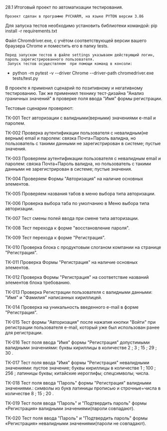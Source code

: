 28.1 Итоговый проект по автоматизации тестирования.

	Проэект сделан в программе PYCHARM, на языке PYTON версии 3.86
  
Для запуска тестов необходимо установить библиотеки командой:
pip install -r requirements.txt

Файл Chromdriver.exe, с учётом соответствующей версии вашего  браузера Chrome и поместить его в папку tests. 

    Перед запуском тестов в файле settings указываем действующий логин, пароль зарегистрированного пользователя.
     Запуск тестов осуществляем  при помощи команд в консоли:
- python -m pytest -v --driver Chrome --driver-path chromedriver.exe tests/test.py


В проекте я применил сценарий по позитивному и негативному тестированию.
Так же примениил технику тест-дизайна
 "Анализ граничных значений" в проверке поля ввода "Имя" формы регистрации.


Тестовые сценарии проверяют:

TК-001 Тест авторизации с валидными(верными) значениями e-mail и паролем.

TК-002 Проверка аутентификации пользователя с невалидным(не верным) email и паролем:
связка Почта+Пароль валидна, но пользователь с такими данными не зарегистрирован в системе;
пустые значения.

TК-003 Проверяем аутентификации пользователя с невалидным email и паролем:
связка Почта+Пароль валидна, но пользователь с такими данными не зарегистрирован в системе;
пустые значения.

ТК-004 Проверяем Формы "Авторизация" на наличие основных элементов.

TК-005 Проверяем названия табов в меню выбора типа авторизации.

TК-006 Проверка выбора таба по умолчанию в Меню выбора типа авторизации.

TК-007 Тест смены полей ввода при смене типа авторизации.

TК-008 Тест перехода к форме "восстановление пароля".

TК-009 Тест перехода к форме "Регистрация".

TК-010 Проверка блока с продуктовым слоганом компании на странице "Регистрация".
    
TК-011 Проверка Формы "Регистрация" на наличие основных элементов.

TК-012 Проверка Формы "Регистрация" на соответствие названий элементов блока требованию.

TК-013 Проверка Регистрации пользователя с валидными данными: "Имя" и "Фамилия" написанных кириллицей.

TК-014 Проверка на уникальность введенного e-mail в форме "Регистрация".

TК-015 Тест формы "Авторизация" после нажатия кнопки "Войти" при регистрации пользователя e-mail,
который уже был использован ранее для регистрации.

TК-016 Тест поля ввода "Имя" формы "Регистрация" допустимыми валидными значениями:
буквы кириллицы в количестве 2 ; 3 ; 15 ; 29 ; 30 .

TК-017 Тест поля ввода "Имя" формы "Регистрация" невалидными значениями:
пустое значение;
буквы кириллицы в количестве 1 ; 100 ; 256 ;
латиницы буквы; китайские иероглифы; спецсимволы; числа.

TК-018 Тест поля ввода "Пароль" формы "Регистрация" валидными значениями.:
символы из букв латиницы прописью и строчные+числа в количестве 8 ; 15 ; 20 .

TК-019 Тест поля ввода "Пароль" и "Подтвердить пароль" формы «Регистрация»
валидными значениями(пароли совпадают).

TК-020 Тест поля ввода "Пароль" и "Подтвердить пароль" формы «Регистрация»
невалидными значениями(пароли не совпадают).
